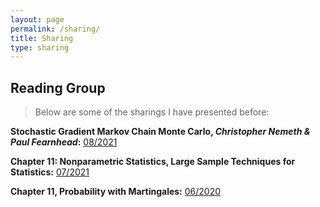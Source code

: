 ```yaml
---
layout: page
permalink: /sharing/
title: Sharing
type: sharing
---
```


## Reading Group

> Below are some of the sharings I have presented before:

**Stochastic Gradient Markov Chain Monte Carlo, *Christopher Nemeth & Paul Fearnhead*:** [08/2021](https://mycuhk-my.sharepoint.com/:b:/r/personal/1155091975_link_cuhk_edu_hk/Documents/sharing/SGMCMC.pdf?csf=1&web=1&e=k53IUb)

**Chapter 11: Nonparametric Statistics, Large Sample Techniques for Statistics:** [07/2021](https://mycuhk-my.sharepoint.com/:b:/r/personal/1155091975_link_cuhk_edu_hk/Documents/sharing/Nonparametric11.pdf?csf=1&web=1&e=1ub5z7)

**Chapter 11, Probability with Martingales:** [06/2020](https://mycuhk-my.sharepoint.com/:b:/r/personal/1155091975_link_cuhk_edu_hk/Documents/sharing/Martingale11.pdf?csf=1&web=1&e=JdizLk)
